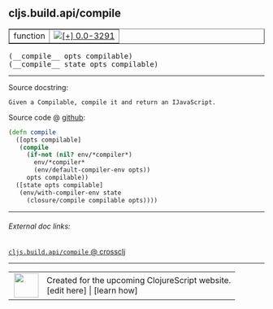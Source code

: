 ## cljs.build.api/compile



 <table border="1">
<tr>
<td>function</td>
<td><a href="https://github.com/cljsinfo/cljs-api-docs/tree/0.0-3291"><img valign="middle" alt="[+] 0.0-3291" title="Added in 0.0-3291" src="https://img.shields.io/badge/+-0.0--3291-lightgrey.svg"></a> </td>
</tr>
</table>


 <samp>
(__compile__ opts compilable)<br>
</samp>
 <samp>
(__compile__ state opts compilable)<br>
</samp>

---





Source docstring:

```
Given a Compilable, compile it and return an IJavaScript.
```


Source code @ [github](https://github.com/clojure/clojurescript/blob/r1.7.28/src/main/clojure/cljs/build/api.clj#L188-L198):

```clj
(defn compile
  ([opts compilable]
   (compile
     (if-not (nil? env/*compiler*)
       env/*compiler*
       (env/default-compiler-env opts))
     opts compilable))
  ([state opts compilable]
   (env/with-compiler-env state
     (closure/compile compilable opts))))
```

<!--
Repo - tag - source tree - lines:

 <pre>
clojurescript @ r1.7.28
└── src
    └── main
        └── clojure
            └── cljs
                └── build
                    └── <ins>[api.clj:188-198](https://github.com/clojure/clojurescript/blob/r1.7.28/src/main/clojure/cljs/build/api.clj#L188-L198)</ins>
</pre>

-->

---



###### External doc links:

[`cljs.build.api/compile` @ crossclj](http://crossclj.info/fun/cljs.build.api/compile.html)<br>

---

 <table>
<tr><td>
<img valign="middle" align="right" width="48px" src="http://i.imgur.com/Hi20huC.png">
</td><td>
Created for the upcoming ClojureScript website.<br>
[edit here] | [learn how]
</td></tr></table>

[edit here]:https://github.com/cljsinfo/cljs-api-docs/blob/master/cljsdoc/cljs.build.api/compile.cljsdoc
[learn how]:https://github.com/cljsinfo/cljs-api-docs/wiki/cljsdoc-files

<!--

This information was too distracting to show to readers, but I'll leave it
commented here since it is helpful to:

- pretty-print the data used to generate this document
- and show how to retrieve that data



The API data for this symbol:

```clj
{:ns "cljs.build.api",
 :name "compile",
 :signature ["[opts compilable]" "[state opts compilable]"],
 :history [["+" "0.0-3291"]],
 :type "function",
 :full-name-encode "cljs.build.api/compile",
 :source {:code "(defn compile\n  ([opts compilable]\n   (compile\n     (if-not (nil? env/*compiler*)\n       env/*compiler*\n       (env/default-compiler-env opts))\n     opts compilable))\n  ([state opts compilable]\n   (env/with-compiler-env state\n     (closure/compile compilable opts))))",
          :title "Source code",
          :repo "clojurescript",
          :tag "r1.7.28",
          :filename "src/main/clojure/cljs/build/api.clj",
          :lines [188 198]},
 :full-name "cljs.build.api/compile",
 :docstring "Given a Compilable, compile it and return an IJavaScript."}

```

Retrieve the API data for this symbol:

```clj
;; from Clojure REPL
(require '[clojure.edn :as edn])
(-> (slurp "https://raw.githubusercontent.com/cljsinfo/cljs-api-docs/catalog/cljs-api.edn")
    (edn/read-string)
    (get-in [:symbols "cljs.build.api/compile"]))
```

-->
